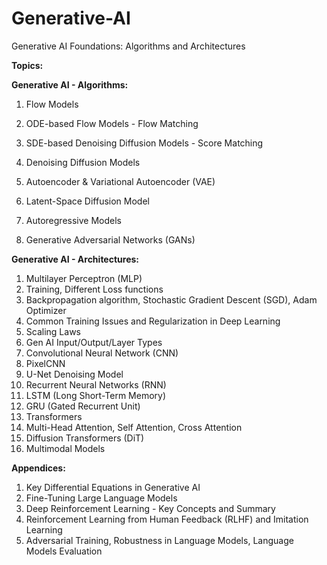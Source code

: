 # Generative-AI
Generative AI Foundations: Algorithms and Architectures

**Topics:**

**Generative AI - Algorithms:**

1. Flow Models

2. ODE-based Flow Models - Flow Matching

3. SDE-based Denoising Diffusion Models - Score Matching

4. Denoising Diffusion Models

5. Autoencoder & Variational Autoencoder (VAE)

6. Latent-Space Diffusion Model

7. Autoregressive Models

8. Generative Adversarial Networks (GANs)

**Generative AI - Architectures:**

1. Multilayer Perceptron (MLP)
2. Training, Different Loss functions
3. Backpropagation algorithm, Stochastic Gradient Descent (SGD), Adam Optimizer
4. Common Training Issues and Regularization in Deep Learning
5. Scaling Laws
6. Gen AI Input/Output/Layer Types
7. Convolutional Neural Network (CNN)
8. PixelCNN
9. U-Net Denoising Model
10. Recurrent Neural Networks (RNN)
11. LSTM (Long Short-Term Memory)
12. GRU (Gated Recurrent Unit)
13. Transformers
14. Multi-Head Attention, Self Attention, Cross Attention
15. Diffusion Transformers (DiT)
16. Multimodal Models


**Appendices:**

1. Key Differential Equations in Generative AI
2. Fine-Tuning Large Language Models
3. Deep Reinforcement Learning - Key Concepts and Summary
4. Reinforcement Learning from Human Feedback (RLHF) and Imitation Learning
5. Adversarial Training, Robustness in Language Models, Language Models Evaluation



